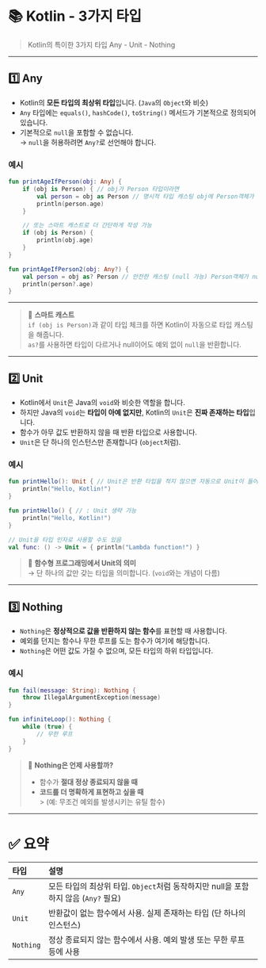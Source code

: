 # 📚 Kotlin - 3가지 타입

>Kotlin의 특이한 3가지 타입 Any - Unit - Nothing

---
## 1️⃣ Any

- Kotlin의 **모든 타입의 최상위 타입**입니다. (`Java`의 `Object`와 비슷)
- `Any` 타입에는 `equals()`, `hashCode()`, `toString()` 메서드가 기본적으로 정의되어 있습니다.
- 기본적으로 `null`을 포함할 수 없습니다.  
  → `null`을 허용하려면 `Any?`로 선언해야 합니다.

### 예시

```kotlin
fun printAgeIfPerson(obj: Any) {
    if (obj is Person) { // obj가 Person 타입이라면
        val person = obj as Person // 명시적 타입 캐스팅 obj에 Person객체가 들어감
        println(person.age)
    }

    // 또는 스마트 캐스트로 더 간단하게 작성 가능
    if (obj is Person) {
        println(obj.age)
    }
}

fun printAgeIfPerson2(obj: Any?) {
    val person = obj as? Person // 안전한 캐스팅 (null 가능) Person객체가 null이면 null반환
    println(person?.age)
}
```

--- 

> 💬 **스마트 캐스트**  
> `if (obj is Person)`과 같이 타입 체크를 하면 Kotlin이 자동으로 타입 캐스팅을 해줍니다.  
> `as?`를 사용하면 타입이 다르거나 null이어도 예외 없이 `null`을 반환합니다.

---

## 2️⃣ Unit

- Kotlin에서 `Unit`은 Java의 `void`와 비슷한 역할을 합니다.
- 하지만 Java의 `void`는 **타입이 아예 없지만**, Kotlin의 `Unit`은 **진짜 존재하는 타입**입니다.
- 함수가 아무 값도 반환하지 않을 때 반환 타입으로 사용합니다.
- `Unit`은 단 하나의 인스턴스만 존재합니다 (`object`처럼).

### 예시

```kotlin
fun printHello(): Unit { // Unit은 반환 타입을 적지 않으면 자동으로 Unit이 들어감 
    println("Hello, Kotlin!")
}

fun printHello() { // : Unit 생략 가능
    println("Hello, Kotlin!")
}

// Unit을 타입 인자로 사용할 수도 있음
val func: () -> Unit = { println("Lambda function!") }
```

> 💬 **함수형 프로그래밍에서 Unit의 의미**  
> → 단 하나의 값만 갖는 타입을 의미합니다. (`void`와는 개념이 다름)

---

## 3️⃣ Nothing

- `Nothing`은 **정상적으로 값을 반환하지 않는 함수**를 표현할 때 사용합니다.
- 예외를 던지는 함수나 무한 루프를 도는 함수가 여기에 해당합니다.
- `Nothing`은 어떤 값도 가질 수 없으며, 모든 타입의 하위 타입입니다.

### 예시

```kotlin
fun fail(message: String): Nothing {
    throw IllegalArgumentException(message)
}

fun infiniteLoop(): Nothing {
    while (true) {
        // 무한 루프
    }
}
```

> 💬 **Nothing은 언제 사용할까?**
> - 함수가 **절대 정상 종료되지 않을 때**
> - **코드를 더 명확하게 표현하고 싶을 때**  
    > (예: 무조건 예외를 발생시키는 유틸 함수)

---

# ✅ 요약

| 타입 | 설명 |
|:----|:-----|
| `Any` | 모든 타입의 최상위 타입. `Object`처럼 동작하지만 null을 포함하지 않음 (`Any?` 필요) |
| `Unit` | 반환값이 없는 함수에서 사용. 실제 존재하는 타입 (단 하나의 인스턴스) |
| `Nothing` | 정상 종료되지 않는 함수에서 사용. 예외 발생 또는 무한 루프 등에 사용 |